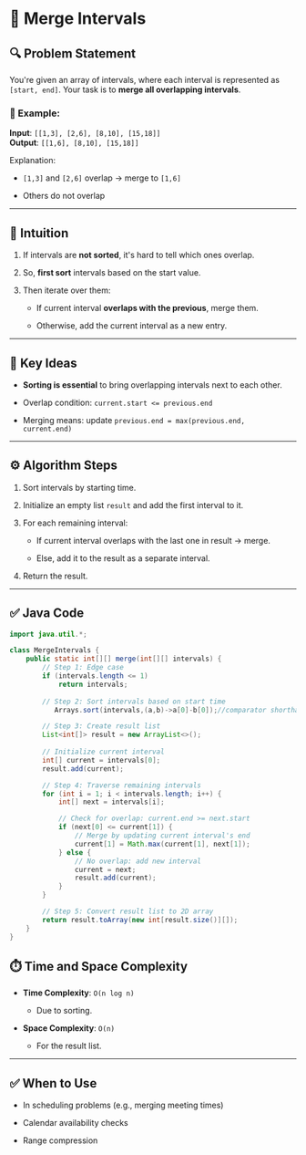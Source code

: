 # 🧾 Merge Intervals
## 🔍 Problem Statement

You're given an array of intervals, where each interval is represented as `[start, end]`. Your task is to **merge all overlapping intervals**.

### 🧪 Example:

**Input**: `[[1,3], [2,6], [8,10], [15,18]]`  
**Output**: `[[1,6], [8,10], [15,18]]`

Explanation:

- `[1,3]` and `[2,6]` overlap → merge to `[1,6]`
    
- Others do not overlap
    

---

## 🧠 Intuition

1. If intervals are **not sorted**, it's hard to tell which ones overlap.
    
2. So, **first sort** intervals based on the start value.
    
3. Then iterate over them:
    
    - If current interval **overlaps with the previous**, merge them.
        
    - Otherwise, add the current interval as a new entry.
        

---

## 🔑 Key Ideas

- **Sorting is essential** to bring overlapping intervals next to each other.
    
- Overlap condition: `current.start <= previous.end`
    
- Merging means: update `previous.end = max(previous.end, current.end)`
    

---

## ⚙️ Algorithm Steps

1. Sort intervals by starting time.
    
2. Initialize an empty list `result` and add the first interval to it.
    
3. For each remaining interval:
    
    - If current interval overlaps with the last one in result → merge.
        
    - Else, add it to the result as a separate interval.
        
4. Return the result.
    

---

## ✅ Java Code

```java
import java.util.*;

class MergeIntervals {
    public static int[][] merge(int[][] intervals) {
        // Step 1: Edge case
        if (intervals.length <= 1)
            return intervals;
 
        // Step 2: Sort intervals based on start time
           Arrays.sort(intervals,(a,b)->a[0]-b[0]);//comparator shorthand

        // Step 3: Create result list
        List<int[]> result = new ArrayList<>();
        
        // Initialize current interval
        int[] current = intervals[0];
        result.add(current);

        // Step 4: Traverse remaining intervals
        for (int i = 1; i < intervals.length; i++) {
            int[] next = intervals[i];

            // Check for overlap: current.end >= next.start
            if (next[0] <= current[1]) {
                // Merge by updating current interval's end
                current[1] = Math.max(current[1], next[1]);
            } else {
                // No overlap: add new interval
                current = next;
                result.add(current);
            }
        }

        // Step 5: Convert result list to 2D array
        return result.toArray(new int[result.size()][]);
    }
}

```

## ⏱️ Time and Space Complexity

- **Time Complexity**: `O(n log n)`
    
    - Due to sorting.
        
- **Space Complexity**: `O(n)`
    
    - For the result list.
        

---

## ✅ When to Use

- In scheduling problems (e.g., merging meeting times)
    
- Calendar availability checks
    
- Range compression